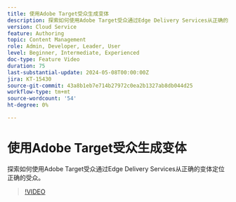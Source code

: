 ```yaml
---
title: 使用Adobe Target受众生成变体
description: 探索如何使用Adobe Target受众通过Edge Delivery Services从正确的变体定位正确的受众
version: Cloud Service
feature: Authoring
topic: Content Management
role: Admin, Developer, Leader, User
level: Beginner, Intermediate, Experienced
doc-type: Feature Video
duration: 75
last-substantial-update: 2024-05-08T00:00:00Z
jira: KT-15430
source-git-commit: 43a8b1eb7e714b27972c0ea2b1327ab8db044d25
workflow-type: tm+mt
source-wordcount: '54'
ht-degree: 0%

---
```



# 使用Adobe Target受众生成变体

探索如何使用Adobe Target受众通过Edge Delivery Services从正确的变体定位正确的受众。

>[!VIDEO](https://video.tv.adobe.com/v/3428792/?learn=on)
